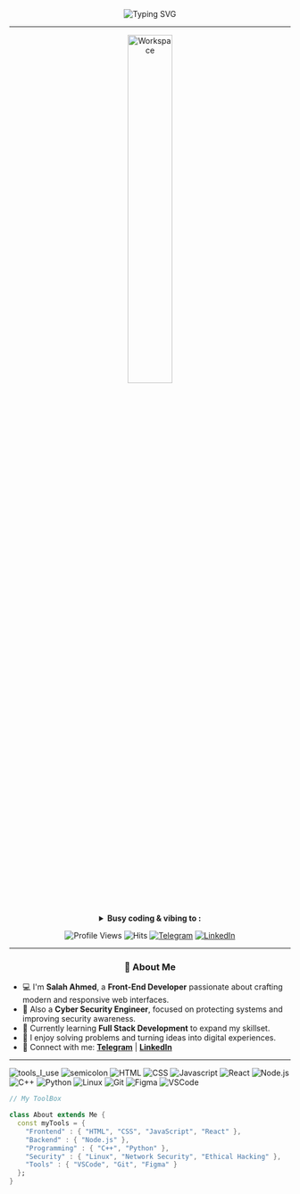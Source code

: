 <div align="center">

<img src="https://readme-typing-svg.herokuapp.com?font=Fira+Code&duration=2800&pause=1000&color=F39C12&center=true&vCenter=true&width=550&lines=👋+Hi,+I'm+Salah+Ahmed!;💻+Front-End+Developer;🛡️+Cyber+Security+Engineer;🚀+Always+Learning+and+Building" alt="Typing SVG" />

</div>

---

<div align="center" width="50">

<img src="https://github.com/SP-XD/SP-XD/blob/main/images/dev-working_rounded.gif?raw=true" href="https://github.com/salah1ahmed2rezq3-sketch" alt="Workspace"  width="40%"/><br> 

<details>
<p><strong> <summary>  Busy coding & vibing to :  </summary> </strong></p>

[![Spotify](https://spotify-readme.sp-xd.vercel.app/api/spotify)](https://open.spotify.com/)
</details>

![Profile Views](https://komarev.com/ghpvc/?username=salah1ahmed2rezq3-sketch&style=flat&color=orange&label=PROFILE+VIEWS)
![Hits](https://hits.seeyoufarm.com/api/count/incr/badge.svg?url=https%3A%2F%2Fgithub.com%2Fsalah1ahmed2rezq3-sketch&count_bg=%2379C83D&title_bg=%23555555&icon=github.svg&icon_color=%23E7E7E7&title=HITS&edge_flat=false)
[![Telegram](https://img.shields.io/badge/Telegram-@SALAHhAHMED-grey?style=flat&logo=telegram)](https://web.telegram.org/a/)
[![LinkedIn](https://img.shields.io/badge/LinkedIn-SalahAhmed-blue?style=flat&logo=linkedin)](https://www.linkedin.com/in/salah-ahmed-rezq-b84230376?utm_source=share&utm_campaign=share_via&utm_content=profile&utm_medium=android_app )
<br>
</div>

---

<h3 align="center">🚀 About Me</h3>

- 💻 I'm **Salah Ahmed**, a **Front-End Developer** passionate about crafting modern and responsive web interfaces.  
- 🧠 Also a **Cyber Security Engineer**, focused on protecting systems and improving security awareness.  
- 🌱 Currently learning **Full Stack Development** to expand my skillset.  
- 🧩 I enjoy solving problems and turning ideas into digital experiences.  
- 💬 Connect with me: [**Telegram**](https://t.me/) | [**LinkedIn**](https://linkedin.com/in/)

---

![tools_I_use](https://img.shields.io/badge/-%F0%9F%9A%80%20Tools%20I%20use-orange)
![semicolon](https://img.shields.io/badge/-%3A-orange)
![HTML](https://img.shields.io/badge/HTML5-E34F26?style=flat&logo=html5&logoColor=white)
![CSS](https://img.shields.io/badge/CSS3-1572B6?style=flat&logo=css3&logoColor=white)
![Javascript](https://img.shields.io/badge/JavaScript-323330?style=flat&logo=javascript&logoColor=F7DF1E)
![React](https://img.shields.io/badge/React-20232A?style=flat&logo=react&logoColor=61DAFB)
![Node.js](https://img.shields.io/badge/Node.js-43853D?style=flat&logo=node.js&logoColor=white)
![C++](https://img.shields.io/badge/C++-00599C?style=flat&logo=c%2B%2B&logoColor=white)
![Python](https://img.shields.io/badge/Python-FFD43B?style=flat&logo=python&logoColor=darkgreen)
![Linux](https://img.shields.io/badge/Linux-FCC624?style=flat&logo=linux&logoColor=black)
![Git](https://img.shields.io/badge/GIT-E44C30?style=flat&logo=git&logoColor=white)
![Figma](https://img.shields.io/badge/Figma-F24E1E?style=flat&logo=figma&logoColor=white)
![VSCode](https://img.shields.io/badge/VSCode-0078D4?style=flat&logo=visual%20studio%20code&logoColor=white)

```dart
// My ToolBox

class About extends Me { 
  const myTools = {  
    "Frontend" : { "HTML", "CSS", "JavaScript", "React" },
    "Backend" : { "Node.js" },
    "Programming" : { "C++", "Python" },
    "Security" : { "Linux", "Network Security", "Ethical Hacking" },
    "Tools" : { "VSCode", "Git", "Figma" }
  };
}
